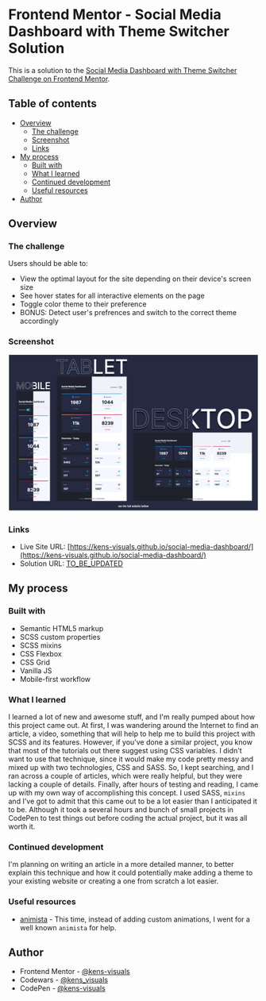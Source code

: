 # Frontend Mentor - Social Media Dashboard with Theme Switcher Solution

This is a solution to the [Social Media Dashboard with Theme Switcher Challenge on Frontend Mentor](https://www.frontendmentor.io/challenges/social-media-dashboard-with-theme-switcher-6oY8ozp_H).

## Table of contents

- [Overview](#overview)
  - [The challenge](#the-challenge)
  - [Screenshot](#screenshot)
  - [Links](#links)
- [My process](#my-process)
  - [Built with](#built-with)
  - [What I learned](#what-i-learned)
  - [Continued development](#continued-development)
  - [Useful resources](#useful-resources)
- [Author](#author)

## Overview

### The challenge

Users should be able to:

- View the optimal layout for the site depending on their device's screen size
- See hover states for all interactive elements on the page
- Toggle color theme to their preference
- BONUS: Detect user's prefrences and switch to the correct theme accordingly

### Screenshot

![screenshot](./images/screenshot.png)

### Links

- Live Site URL: [https://kens-visuals.github.io/social-media-dashboard/](https://kens-visuals.github.io/social-media-dashboard/)
- Solution URL: [TO_BE_UPDATED](TO_BE_UPDATED)

## My process

### Built with

- Semantic HTML5 markup
- SCSS custom properties
- SCSS mixins
- CSS Flexbox
- CSS Grid
- Vanilla JS
- Mobile-first workflow

### What I learned

I learned a lot of new and awesome stuff, and I'm really pumped about how this project came out. At first, I was wandering around the Internet to find an article, a video, something that will help to help me to build this project with SCSS and its features. However, if you've done a similar project, you know that most of the tutorials out there suggest using CSS variables. I didn't want to use that technique, since it would make my code pretty messy and mixed up with two technologies, CSS and SASS. So, I kept searching, and I ran across a couple of articles, which were really helpful, but they were lacking a couple of details. Finally, after hours of testing and reading, I came up with my own way of accomplishing this concept. I used SASS, `mixins` and I've got to admit that this came out to be a lot easier than I anticipated it to be. Although it took a several hours and bunch of small projects in CodePen to test things out before coding the actual project, but it was all worth it.

### Continued development

I'm planning on writing an article in a more detailed manner, to better explain this technique and how it could potentially make adding a theme to your existing website or creating a one from scratch a lot easier.

### Useful resources

- [animista](https://animista.net/) - This time, instead of adding custom animations, I went for a well known `animista` for help.

## Author

- Frontend Mentor - [@kens-visuals](https://www.frontendmentor.io/profile/kens-visuals)
- Codewars - [@kens_visuals](https://www.codewars.com/users/kens_visuals)
- CodePen - [@kens-visuals](https://codepen.io/kens-visuals)
